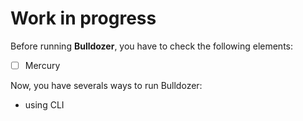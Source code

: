 # Work in progress

Before running **Bulldozer**, you have to check the following elements:
- [ ] Mercury

Now, you have severals ways to run Bulldozer:
- using CLI

